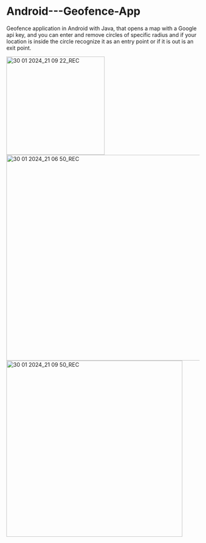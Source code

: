 # Android---Geofence-App
Geofence application in Android with Java, that opens a map with a Google api key, and you can enter and remove circles of specific radius and if your location is inside the circle recognize it as an entry point or if it is out is an exit point.


<img width="256" alt="30 01 2024_21 09 22_REC" src="https://github.com/Panos994/Android---Geofence-App/assets/118283261/1dc22fc2-c206-41b3-8268-757171e195d0">
<img width="536" alt="30 01 2024_21 06 50_REC" src="https://github.com/Panos994/Android---Geofence-App/assets/118283261/5e85935a-f8e1-4ff2-b6f5-a571ec845592">
<img width="459" alt="30 01 2024_21 09 50_REC" src="https://github.com/Panos994/Android---Geofence-App/assets/118283261/5d9d7cfd-9d55-444f-bf3c-96033d6ce55f">
